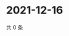 # 2021-12-16

共 0 条

<!-- BEGIN WEIBO -->
<!-- 最后更新时间 Thu Dec 16 2021 12:19:20 GMT+0800 (China Standard Time) -->

<!-- END WEIBO -->

